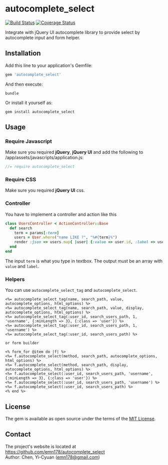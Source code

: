# autocomplete_select

[![Build Status](https://api.travis-ci.org/emn178/autocomplete_select.png)](https://travis-ci.org/emn178/autocomplete_select)
[![Coverage Status](https://coveralls.io/repos/emn178/autocomplete_select/badge.svg?branch=master)](https://coveralls.io/r/emn178/autocomplete_select?branch=master)

Integrate with jQuery UI autocomplete library to provide select by autocomplete input and form helper.

## Installation

Add this line to your application's Gemfile:

```ruby
gem 'autocomplete_select'
```

And then execute:

    bundle

Or install it yourself as:

    gem install autocomplete_select

## Usage

### Require Javascript
Make sure you required **jQuery**, **jQuery UI** and add the following to /app/assets/javascripts/application.js:
```JavaScript
//= require autocomplete_select
```
### Require CSS
Make sure you required **jQuery UI** css.

### Controller
You have to implement a controller and action like this
```ruby
class UsersController < ActionController::Base
  def search
    term = params[:term]
    users = User.where("name LIKE ?", "%#{term}%")
    render :json => users.map{ |user| {:value => user.id, :label => user.name}}
  end
end
```
The input `term` is what you type in textbox.
The output must be an array with `value` and `label`.

### Helpers
You can use `autocomplete_select_tag` and `autocomplete_select`.
```ERB
<%= autocomplete_select_tag(name, search_path, value, autocomplete_options, html_options) %>
<%= autocomplete_select_tag(name, search_path, value, display, autocomplete_options, html_options) %>
<%= autocomplete_select_tag(:user_id, search_users_path, 1, 'username', {:minLength => 3}, {:class => 'user'}) %>
<%= autocomplete_select_tag(:user_id, search_users_path, 1, 'username') %>
<%= autocomplete_select_tag(:user_id, search_users_path) %>

or form builder

<% form_for @item do |f| %>
<%= f.autocomplete_select(method, search_path, autocomplete_options, html_options) %>
<%= f.autocomplete_select(method, search_path, display, autocomplete_options, html_options) %>
<%= f.autocomplete_select(:user_id, search_users_path, 'username', {:minLength => 3}, {:class => 'user'}) %>
<%= f.autocomplete_select(:user_id, search_users_path, 'username') %>
<%= f.autocomplete_select(:user_id, search_users_path) %>
<% end %>
```

## License

The gem is available as open source under the terms of the [MIT License](http://opensource.org/licenses/MIT).

## Contact
The project's website is located at https://github.com/emn178/autocomplete_select  
Author: Chen, Yi-Cyuan (emn178@gmail.com)
